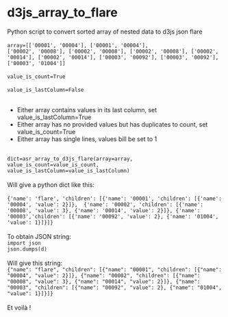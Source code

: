 # d3js_array_to_flare
Python script to convert sorted array of nested data to d3js json flare<br/><br/>
<code>array=[['00001', '00004'], ['00001', '00004'], ['00002', '00008'], ['00002', '00008'], ['00002', '00008'], ['00002', '00014'], ['00002', '00014'], ['00003', '00092'], ['00003', '00092'], ['00003', '01004']]</code>
<br/><br/>
<code>value_is_count=True </code><br/>
<code>value_is_lastColumn=False </code><br/>
<br/>
* Either array contains values in its last column, set value_is_lastColumn=True<br/>
* Either array has no provided values but has duplicates to count, set value_is_count=True<br/>
* Either array has single lines, values bill be set to 1<br/>
<br/>
<code>dict=asr_array_to_d3js_flare(array=array, value_is_count=value_is_count, value_is_lastColumn=value_is_lastColumn)</code><br/>
<br/>Will give a python dict like this:<br/><br/>
<code>{'name': 'flare', 'children': [{'name': '00001', 'children': [{'name': '00004', 'value': 2}]},  {'name': '00002', 'children': [{'name': '00008', 'value': 3}, {'name': '00014', 'value': 2}]}, {'name': '00003','children': [{'name': '00092', 'value': 2}, {'name': '01004', 'value': 1}]}]}</code><br/>
<br/>
To obtain JSON string: <br/>
<code>import json</code><br/>
<code>json.dumps(d)</code><br/><br/>
Will give this string:<br/>
<code>{"name": "flare", "children": [{"name": "00001", "children": [{"name": "00004", "value": 2}]}, {"name": "00002", "children": [{"name": "00008", "value": 3}, {"name": "00014", "value": 2}]}, {"name": "00003", "children": [{"name": "00092", "value": 2}, {"name": "01004", "value": 1}]}]}</code>
<br/>
<br/>
Et voilà !
